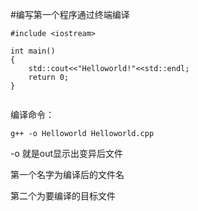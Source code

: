 #编写第一个程序通过终端编译
```
#include <iostream>

int main()
{
    std::cout<<"Helloworld!"<<std::endl;
    return 0;
}


```
编译命令：

```
g++ -o Helloworld Helloworld.cpp
```
-o 就是out显示出变异后文件

第一个名字为编译后的文件名

第二个为要编译的目标文件